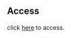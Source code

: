 ## Access

click <a href="https://samuel-alves21.github.io/pomodoro-app/" target="_blank">here</a> to access.